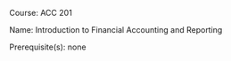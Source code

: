 




Course: ACC 201

Name: Introduction to Financial Accounting and Reporting

Prerequisite(s): none